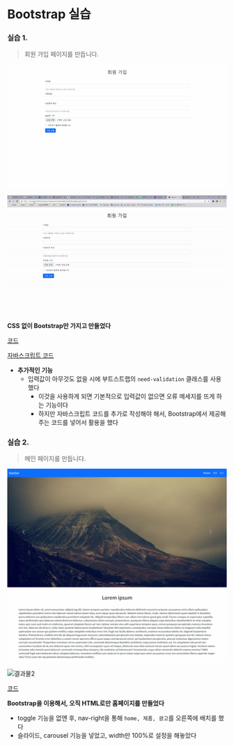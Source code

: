 # Bootstrap 실습

### 실습 1.

> 회원 가입 페이지를 만듭니다.

![실습1](README.assets/실습1.PNG)

![결과물1](README.assets/결과물1.gif)

**CSS 없이 Bootstrap만 가지고 만들었다**

[코드](./register.html)

[자바스크립트 코드](./register.js)

- **추가적인 기능**
  - 입력값이 아무것도 없을 시에 부트스트랩의 `need-validation` 클래스를 사용했다
    - 이것을 사용하게 되면 기본적으로 입력값이 없으면 오류 메세지를 뜨게 하는 기능이다
    - 하지만 자바스크립트 코드를 추가로 작성해야 해서, Bootstrap에서 제공해주는 코드를 넣어서 활용을 했다





### 실습 2. 

> 메인 페이지를 만듭니다.

![실습2](README.assets/실습2.PNG)

![결과물2](README.assets/결과물2.gif)

[코드](homepage.html)

**Bootstrap을 이용해서, 오직 HTML로만 홈페이지를 만들었다**

- toggle 기능을 없앤 후, nav-right을 통해 `home, 제품, 광고`를 오른쪽에 배치를 했다
- 슬라이드, carousel 기능을 넣었고, width만 100%로 설정을 해놓았다

